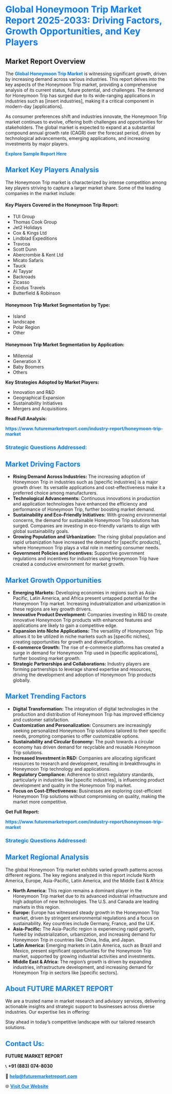 <h1 style="color: #007BFF;">Global Honeymoon Trip Market Report 2025-2033: Driving Factors, Growth Opportunities, and Key Players</h1>

<section id="overview">
<h2>Market Report Overview</h2>
<p>The <a href="https://www.futuremarketreport.com/industry-report/honeymoon-trip-market" style="color: #007BFF; text-decoration: none;"><strong>Global Honeymoon Trip Market</strong></a> is witnessing significant growth, driven by increasing demand across various industries. This report delves into the key aspects of the Honeymoon Trip market, providing a comprehensive analysis of its current status, future potential, and challenges. The demand for Honeymoon Trip has surged due to its wide-ranging applications in industries such as [insert industries], making it a critical component in modern-day [applications].</p>
<p>As consumer preferences shift and industries innovate, the Honeymoon Trip market continues to evolve, offering both challenges and opportunities for stakeholders. The global market is expected to expand at a substantial compound annual growth rate (CAGR) over the forecast period, driven by technological advancements, emerging applications, and increasing investments by major players.</p>
</section>

<section id="overview">
<p><a href="https://www.futuremarketreport.com/request-sample/reportId=100845" style="color: #007BFF; text-decoration: none;"><strong>Explore Sample Report Here</strong></a></p>
</section>

<section id="key-players">
<h2 style="color: #007BFF;">Market Key Players Analysis</h2>
<p>The Honeymoon Trip market is characterized by intense competition among key players striving to capture a larger market share. Some of the leading companies in the market include:</p>
<h4>Key Players Covered in the Honeymoon Trip Report:</h4>
<ul><li>TUI Group</li><li>Thomas Cook Group</li><li>Jet2 Holidays</li><li>Cox &amp; Kings Ltd</li><li>Lindblad Expeditions</li><li>Travcoa</li><li>Scott Dunn</li><li>Abercrombie &amp; Kent Ltd</li><li>Micato Safaris</li><li>Tauck</li><li>Al Tayyar</li><li>Backroads</li><li>Zicasso</li><li>Exodus Travels</li><li>Butterfield &amp; Robinson</li></ul>
<h4>Honeymoon Trip Market Segmentation by Type:</h4>
<ul><li>Island</li><li>landscape</li><li>Polar Region</li><li>Other</li></ul>

<h4>Honeymoon Trip Market Segmentation by Application:</h4>
<ul><li>Millennial</li><li>Generation X</li><li>Baby Boomers</li><li>Others</li></ul>
<p><strong>Key Strategies Adopted by Market Players:</strong></p>
<ul>
<li>Innovation and R&D</li>
<li>Geographical Expansion</li>
<li>Sustainability Initiatives</li>
<li>Mergers and Acquisitions</li>
</ul>
</section>

<section>
<p><strong>Read Full Analysis: </strong></p><a href="https://www.futuremarketreport.com/industry-report/honeymoon-trip-market" style="color: #007BFF; text-decoration: none;"><strong>https://www.futuremarketreport.com/industry-report/honeymoon-trip-market</strong></a>
<h3 style="color: #007BFF;">Strategic Questions Addressed:</h3>
</section>

<section id="driving-factors">
<h2 style="color: #007BFF;">Market Driving Factors</h2>
<ul>
<li><strong>Rising Demand Across Industries:</strong> The increasing adoption of Honeymoon Trip in industries such as [specific industries] is a major growth driver. Its versatile applications and cost-effectiveness make it a preferred choice among manufacturers.</li>
<li><strong>Technological Advancements:</strong> Continuous innovations in production and application technologies have enhanced the efficiency and performance of Honeymoon Trip, further boosting market demand.</li>
<li><strong>Sustainability and Eco-Friendly Initiatives:</strong> With growing environmental concerns, the demand for sustainable Honeymoon Trip solutions has surged. Companies are investing in eco-friendly variants to align with global sustainability goals.</li>
<li><strong>Growing Population and Urbanization:</strong> The rising global population and rapid urbanization have increased the demand for [specific products], where Honeymoon Trip plays a vital role in meeting consumer needs.</li>
<li><strong>Government Policies and Incentives:</strong> Supportive government regulations and incentives for industries using Honeymoon Trip have created a conducive environment for market growth.</li>
</ul>
</section>

<section id="growth-opportunities">
<h2 style="color: #007BFF;">Market Growth Opportunities</h2>
<ul>
<li><strong>Emerging Markets:</strong> Developing economies in regions such as Asia-Pacific, Latin America, and Africa present untapped potential for the Honeymoon Trip market. Increasing industrialization and urbanization in these regions are key growth drivers.</li>
<li><strong>Innovative Product Development:</strong> Companies investing in R&D to create innovative Honeymoon Trip products with enhanced features and applications are likely to gain a competitive edge.</li>
<li><strong>Expansion into Niche Applications:</strong> The versatility of Honeymoon Trip allows it to be utilized in niche markets such as [specific niches], creating opportunities for growth and diversification.</li>
<li><strong>E-commerce Growth:</strong> The rise of e-commerce platforms has created a surge in demand for Honeymoon Trip used in [specific applications], further boosting market growth.</li>
<li><strong>Strategic Partnerships and Collaborations:</strong> Industry players are forming partnerships to leverage shared expertise and resources, driving the development and adoption of Honeymoon Trip products globally.</li>
</ul>
</section>

<section id="trending-factors">
<h2 style="color: #007BFF;">Market Trending Factors</h2>
<ul>
<li><strong>Digital Transformation:</strong> The integration of digital technologies in the production and distribution of Honeymoon Trip has improved efficiency and customer satisfaction.</li>
<li><strong>Customization and Personalization:</strong> Consumers are increasingly seeking personalized Honeymoon Trip solutions tailored to their specific needs, prompting companies to offer customizable options.</li>
<li><strong>Sustainability and Circular Economy:</strong> The push towards a circular economy has driven demand for recyclable and reusable Honeymoon Trip solutions.</li>
<li><strong>Increased Investment in R&D:</strong> Companies are allocating significant resources to research and development, resulting in breakthroughs in Honeymoon Trip technology and applications.</li>
<li><strong>Regulatory Compliance:</strong> Adherence to strict regulatory standards, particularly in industries like [specific industries], is influencing product development and quality in the Honeymoon Trip market.</li>
<li><strong>Focus on Cost-Effectiveness:</strong> Businesses are exploring cost-efficient Honeymoon Trip solutions without compromising on quality, making the market more competitive.</li>
</ul>
</section>

<section>
<p><strong>Get Full Report: </strong></p><a href="https://www.futuremarketreport.com/industry-report/honeymoon-trip-market" style="color: #007BFF; text-decoration: none;"><strong>https://www.futuremarketreport.com/industry-report/honeymoon-trip-market</strong></a>
<h3 style="color: #007BFF;">Strategic Questions Addressed:</h3>
</section>


<section id="regional-analysis">
<h2 style="color: #007BFF;">Market Regional Analysis</h2>
<p>The global Honeymoon Trip market exhibits varied growth patterns across different regions. The key regions analyzed in this report include North America, Europe, Asia-Pacific, Latin America, and the Middle East & Africa:</p>
<ul>
<li><strong>North America:</strong> This region remains a dominant player in the Honeymoon Trip market due to its advanced industrial infrastructure and high adoption of new technologies. The U.S. and Canada are leading markets in this region.</li>
<li><strong>Europe:</strong> Europe has witnessed steady growth in the Honeymoon Trip market, driven by stringent environmental regulations and a focus on sustainability. Key countries include Germany, France, and the U.K.</li>
<li><strong>Asia-Pacific:</strong> The Asia-Pacific region is experiencing rapid growth, fueled by industrialization, urbanization, and increasing demand for Honeymoon Trip in countries like China, India, and Japan.</li>
<li><strong>Latin America:</strong> Emerging markets in Latin America, such as Brazil and Mexico, present significant opportunities for the Honeymoon Trip market, supported by growing industrial activities and investments.</li>
<li><strong>Middle East & Africa:</strong> The region’s growth is driven by expanding industries, infrastructure development, and increasing demand for Honeymoon Trip in sectors like [specific sectors].</li>
</ul>
</section>

<footer>
<h2 style="color: #007BFF;">About FUTURE MARKET REPORT</h2>
<p>We are a trusted name in market research and advisory services, delivering actionable insights and strategic support to businesses across diverse industries. Our expertise lies in offering:</p>

<p>Stay ahead in today’s competitive landscape with our tailored research solutions.</p>

<h2 style="color: #007BFF;">Contact Us:</h2>
<p><strong>FUTURE MARKET REPORT</strong></p>
<p>📞 <strong>+91 (883) 074-8030</strong></p>
<p>📧 <strong><a href="mailto:help@futuremarketreport.com" style="color: #007BFF;">help@futuremarketreport.com</a></strong></p>
<p>🌐 <strong><a href="https://www.futuremarketreport.com/" style="color: #007BFF;">Visit Our Website</a></strong></p>
</footer>